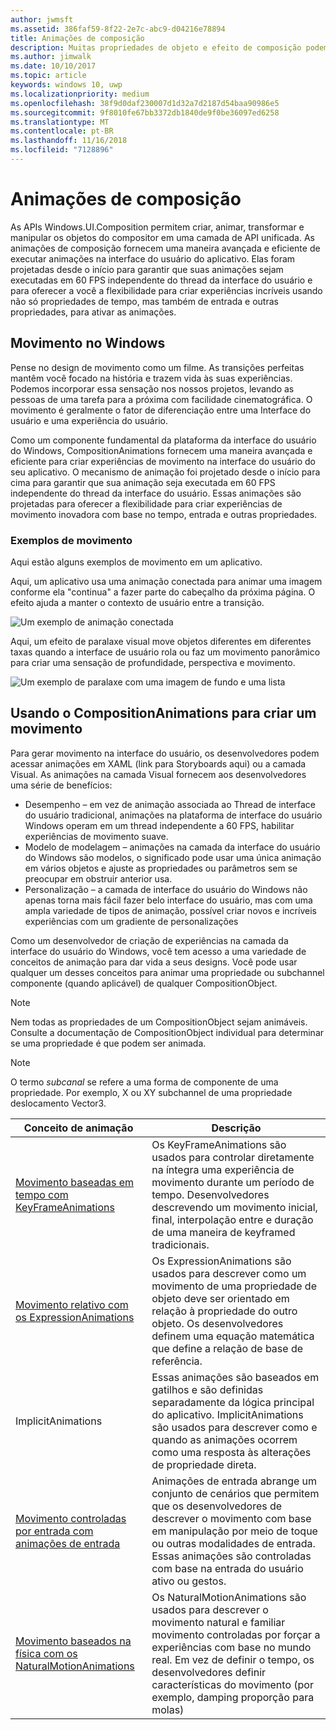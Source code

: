 ```yaml
---
author: jwmsft
ms.assetid: 386faf59-8f22-2e7c-abc9-d04216e78894
title: Animações de composição
description: Muitas propriedades de objeto e efeito de composição podem ser animadas usando animações de quadro chave e expressão permitindo que as propriedades de um elemento de interface do usuário mudem ao longo do tempo ou com base em um cálculo.
ms.author: jimwalk
ms.date: 10/10/2017
ms.topic: article
keywords: windows 10, uwp
ms.localizationpriority: medium
ms.openlocfilehash: 38f9d0daf230007d1d32a7d2187d54baa90986e5
ms.sourcegitcommit: 9f8010fe67bb3372db1840de9f0be36097ed6258
ms.translationtype: MT
ms.contentlocale: pt-BR
ms.lasthandoff: 11/16/2018
ms.locfileid: "7128896"
---
```

# <a name="composition-animations"></a>Animações de composição

As APIs Windows.UI.Composition permitem criar, animar, transformar e manipular os objetos do compositor em uma camada de API unificada. As animações de composição fornecem uma maneira avançada e eficiente de executar animações na interface do usuário do aplicativo. Elas foram projetadas desde o início para garantir que suas animações sejam executadas em 60 FPS independente do thread da interface do usuário e para oferecer a você a flexibilidade para criar experiências incríveis usando não só propriedades de tempo, mas também de entrada e outras propriedades, para ativar as animações.

## <a name="motion-in-windows"></a>Movimento no Windows

Pense no design de movimento como um filme. As transições perfeitas mantêm você focado na história e trazem vida às suas experiências. Podemos incorporar essa sensação nos nossos projetos, levando as pessoas de uma tarefa para a próxima com facilidade cinematográfica. O movimento é geralmente o fator de diferenciação entre uma Interface do usuário e uma experiência do usuário.

Como um componente fundamental da plataforma da interface do usuário do Windows, CompositionAnimations fornecem uma maneira avançada e eficiente para criar experiências de movimento na interface do usuário do seu aplicativo. O mecanismo de animação foi projetado desde o início para cima para garantir que sua animação seja executada em 60 FPS independente do thread da interface do usuário. Essas animações são projetadas para oferecer a flexibilidade para criar experiências de movimento inovadora com base no tempo, entrada e outras propriedades.

### <a name="examples-of-motion"></a>Exemplos de movimento

Aqui estão alguns exemplos de movimento em um aplicativo.

Aqui, um aplicativo usa uma animação conectada para animar uma imagem conforme ela "continua" a fazer parte do cabeçalho da próxima página. O efeito ajuda a manter o contexto de usuário entre a transição.

![Um exemplo de animação conectada](images/animation/connected-animation-example.gif)

Aqui, um efeito de paralaxe visual move objetos diferentes em diferentes taxas quando a interface de usuário rola ou faz um movimento panorâmico para criar uma sensação de profundidade, perspectiva e movimento.

![Um exemplo de paralaxe com uma imagem de fundo e uma lista](images/animation/parallax-example.gif)

## <a name="using-compositionanimations-to-create-motion"></a>Usando o CompositionAnimations para criar um movimento

Para gerar movimento na interface do usuário, os desenvolvedores podem acessar animações em XAML (link para Storyboards aqui) ou a camada Visual. As animações na camada Visual fornecem aos desenvolvedores uma série de benefícios:

- Desempenho – em vez de animação associada ao Thread de interface do usuário tradicional, animações na plataforma de interface do usuário Windows operam em um thread independente a 60 FPS, habilitar experiências de movimento suave.
- Modelo de modelagem – animações na camada da interface do usuário do Windows são modelos, o significado pode usar uma única animação em vários objetos e ajuste as propriedades ou parâmetros sem se preocupar em obstruir anterior usa.
- Personalização – a camada de interface do usuário do Windows não apenas torna mais fácil fazer belo interface do usuário, mas com uma ampla variedade de tipos de animação, possível criar novos e incríveis experiências com um gradiente de personalizações

Como um desenvolvedor de criação de experiências na camada da interface do usuário do Windows, você tem acesso a uma variedade de conceitos de animação para dar vida a seus designs. Você pode usar qualquer um desses conceitos para animar uma propriedade ou subchannel componente (quando aplicável) de qualquer CompositionObject.

> [!NOTE]
> Nem todas as propriedades de um CompositionObject sejam animáveis. Consulte a documentação de CompositionObject individual para determinar se uma propriedade é que podem ser animada.

> [!NOTE]
> O termo _subcanal_ se refere a uma forma de componente de uma propriedade. Por exemplo, X ou XY subchannel de uma propriedade deslocamento Vector3.

| Conceito de animação | Descrição |
| ----------------- | ----------- |
| [Movimento baseadas em tempo com KeyFrameAnimations](time-animations.md)  | Os KeyFrameAnimations são usados para controlar diretamente na íntegra uma experiência de movimento durante um período de tempo. Desenvolvedores descrevendo um movimento inicial, final, interpolação entre e duração de uma maneira de keyframed tradicionais. |
| [Movimento relativo com os ExpressionAnimations](relation-animations.md)  | Os ExpressionAnimations são usados para descrever como um movimento de uma propriedade de objeto deve ser orientado em relação à propriedade do outro objeto. Os desenvolvedores definem uma equação matemática que define a relação de base de referência. |
| ImplicitAnimations | Essas animações são baseados em gatilhos e são definidas separadamente da lógica principal do aplicativo. ImplicitAnimations são usados para descrever como e quando as animações ocorrem como uma resposta às alterações de propriedade direta. |
| [Movimento controladas por entrada com animações de entrada](input-driven-animations.md)  | Animações de entrada abrange um conjunto de cenários que permitem que os desenvolvedores de descrever o movimento com base em manipulação por meio de toque ou outras modalidades de entrada. Essas animações são controladas com base na entrada do usuário ativo ou gestos. |
| [Movimento baseados na física com os NaturalMotionAnimations](natural-animations.md)  | Os NaturalMotionAnimations são usados para descrever o movimento natural e familiar movimento controladas por forçar a experiências com base no mundo real. Em vez de definir o tempo, os desenvolvedores definir características do movimento (por exemplo, damping proporção para molas) |